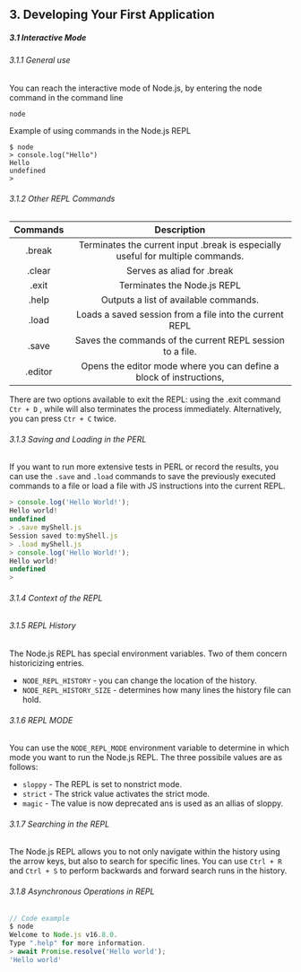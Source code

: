 <h2>3. Developing Your First Application</h2>

<h5>3.1 Interactive Mode</h5>

<h6>3.1.1 General use</h6>

You can reach the interactive mode of Node.js, by entering the node command in the command line

```
node
```

Example of using commands in the Node.js REPL

```
$ node
> console.log("Hello")
Hello
undefined
>
```

<h6>3.1.2 Other REPL Commands</h6>

| Commands |                                   Description                                   |
| :------: | :-----------------------------------------------------------------------------: |
|  .break  | Terminates the current input .break is especially useful for multiple commands. |
|  .clear  |                           Serves as aliad for .break                            |
|  .exit   |                           Terminates the Node.js REPL                           |
|  .help   |                      Outputs a list of available commands.                      |
|  .load   |             Loads a saved session from a file into the current REPL             |
|  .save   |            Saves the commands of the current REPL session to a file.            |
| .editor  |       Opens the editor mode where you can define a block of instructions,       |

There are two options available to exit the REPL: using the .exit command `Ctr + D` , while will also terminates the process immediately. Alternatively, you can press `Ctr + C` twice.

<h6>3.1.3 Saving and Loading in the PERL</h6>

If you want to run more extensive tests in PERL or record the results, you can use the `.save` and `.load` commands to save the previously executed commands to a file or load a file with JS instructions into the current REPL.

```js
> console.log('Hello World!');
Hello world!
undefined
> .save myShell.js
Session saved to:myShell.js
> .load myShell.js
> console.log('Hello World!');
Hello world!
undefined
>
```

<h6>3.1.4 Context of the REPL</h6>

<h6>3.1.5 REPL History</h6>

The Node.js REPL has special environment variables. Two of them concern historicizing entries.

- `NODE_REPL_HISTORY` - you can change the location of the history.
- `NODE_REPL_HISTORY_SIZE` - determines how many lines the history file can hold.

<h6>3.1.6 REPL MODE</h6>

You can use the `NODE_REPL_MODE` environment variable to determine in which mode you want to run the Node.js REPL.
The three possibile values are as follows:

- `sloppy` - The REPL is set to nonstrict mode.
- `strict` - The strick value activates the strict mode.
- `magic` - The value is now deprecated ans is used as an allias of sloppy.

<h6>3.1.7 Searching in the REPL</h6>

The Node.js REPL allows you to not only navigate within the history using the arrow keys, but also to search for specific lines.
You can use `Ctrl + R` and `Ctrl + S` to perform backwards and forward search runs in the history.

<h6>3.1.8 Asynchronous Operations in REPL</h6>

```js
// Code example
$ node
Welcome to Node.js v16.8.0.
Type ".help" for more information.
> await Promise.resolve('Hello world');
'Hello world'
```
